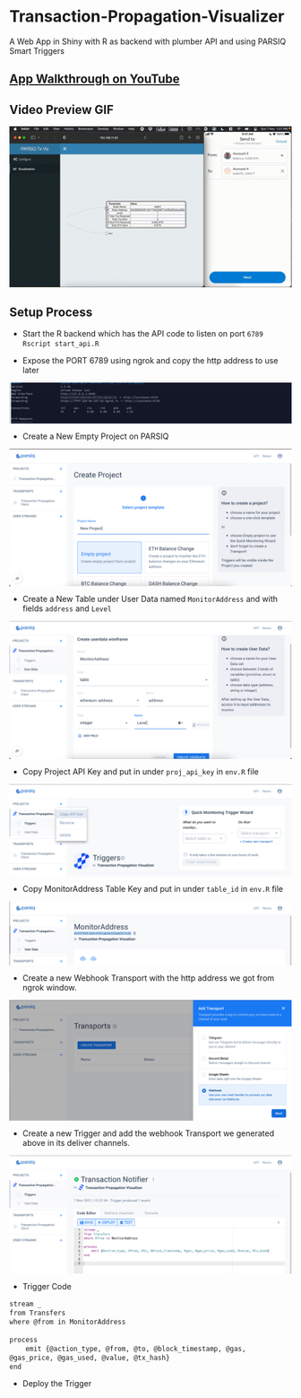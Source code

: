 # Transaction-Propagation-Visualizer
A Web App in Shiny with R as backend with plumber API and using PARSIQ Smart Triggers

## [App Walkthrough on YouTube](https://www.youtube.com/watch?v=GpWZLMB2lvM)

## Video Preview GIF
[![Alt text](images/Working_Gif.gif)](https://www.youtube.com/watch?v=GpWZLMB2lvM)

## Setup Process
- Start the R backend which has the API code to listen on port `6789`
`Rscript start_api.R`

- Expose the PORT 6789 using ngrok and copy the http address to use later
<img src="images/Dem0.png"  align="center"/>

- Create a New Empty Project on PARSIQ
<img src="images/Dem1.png"  align="center"/>

- Create a New Table under User Data named `MonitorAddress` and with fields `address` and `Level`
<img src="images/Dem2.png"  align="center"/>

- Copy Project API Key and put in under `proj_api_key` in `env.R` file
<img src="images/Dem3.png"  align="center"/>

- Copy MonitorAddress Table Key and put in under `table_id` in `env.R` file
<img src="images/Dem4.png"  align="center"/>

- Create a new Webhook Transport with the http address we got from ngrok window.
<img src="images/Dem5.png"  align="center"/>

- Create a new Trigger and add the webhook Transport we generated above in its deliver channels.
<img src="images/Dem6.png"  align="center"/>

- Trigger Code

```
stream _
from Transfers
where @from in MonitorAddress

process
    emit {@action_type, @from, @to, @block_timestamp, @gas, @gas_price, @gas_used, @value, @tx_hash}
end
```

- Deploy the Trigger


